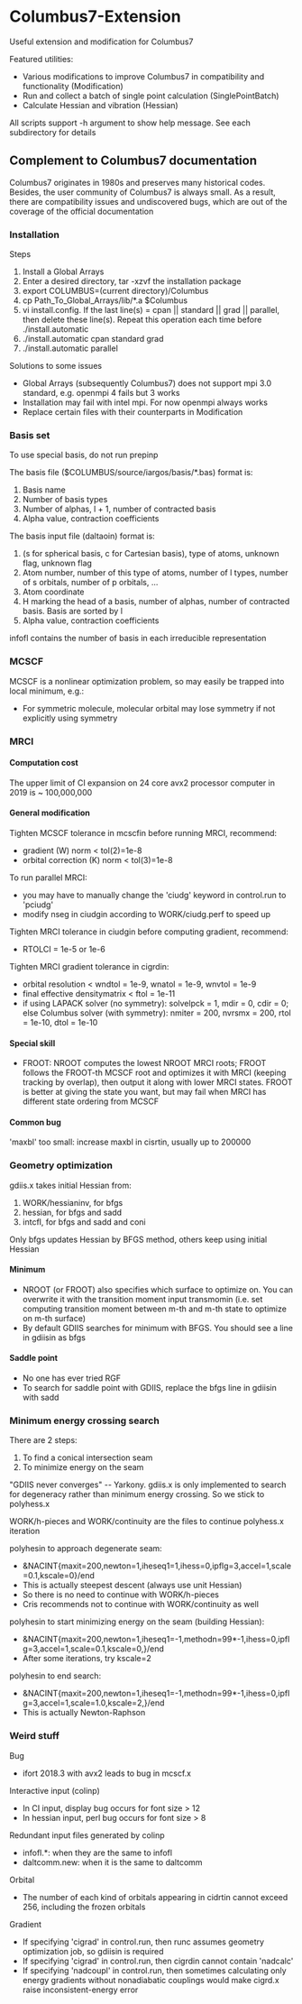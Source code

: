# Columbus7-Extension
Useful extension and modification for Columbus7

Featured utilities:
* Various modifications to improve Columbus7 in compatibility and functionality (Modification)
* Run and collect a batch of single point calculation (SinglePointBatch)
* Calculate Hessian and vibration (Hessian)

All scripts support -h argument to show help message. See each subdirectory for details

## Complement to Columbus7 documentation
Columbus7 originates in 1980s and preserves many historical codes. Besides, the user community of Columbus7 is always small. As a result, there are compatibility issues and undiscovered bugs, which are out of the coverage of the official documentation

### Installation
Steps
1. Install a Global Arrays
2. Enter a desired directory, tar -xzvf the installation package
3. export COLUMBUS=(current directory)/Columbus
4. cp Path_To_Global_Arrays/lib/*.a $Columbus
5. vi install.config. If the last line(s) = cpan || standard || grad || parallel, then delete these line(s). Repeat this operation each time before ./install.automatic
6. ./install.automatic cpan standard grad
7. ./install.automatic parallel

Solutions to some issues
* Global Arrays (subsequently Columbus7) does not support mpi 3.0 standard, e.g. openmpi 4 fails but 3 works
* Installation may fail with intel mpi. For now openmpi always works
* Replace certain files with their counterparts in Modification

### Basis set
To use special basis, do not run prepinp

The basis file ($COLUMBUS/source/iargos/basis/*.bas) format is:
1. Basis name
2. Number of basis types
3. Number of alphas, l + 1, number of contracted basis
4. Alpha value, contraction coefficients

The basis input file (daltaoin) format is:
1. (s for spherical basis, c for Cartesian basis), type of atoms, unknown flag, unknown flag
2. Atom number, number of this type of atoms, number of l types, number of s orbitals, number of p orbitals, ...
3. Atom coordinate
4. H marking the head of a basis, number of alphas, number of contracted basis. Basis are sorted by l
5. Alpha value, contraction coefficients

infofl contains the number of basis in each irreducible representation

### MCSCF
MCSCF is a nonlinear optimization problem, so may easily be trapped into local minimum, e.g.:
* For symmetric molecule, molecular orbital may lose symmetry if not explicitly using symmetry

### MRCI
#### Computation cost
The upper limit of CI expansion on 24 core avx2 processor computer in 2019 is ~ 100,000,000

#### General modification
Tighten MCSCF tolerance in mcscfin before running MRCI, recommend:
* gradient (W) norm < tol(2)=1e-8
* orbital correction (K) norm < tol(3)=1e-8

To run parallel MRCI:
* you may have to manually change the 'ciudg' keyword in control.run to 'pciudg'
* modify nseg in ciudgin according to WORK/ciudg.perf to speed up

Tighten MRCI tolerance in ciudgin before computing gradient, recommend:
* RTOLCI = 1e-5 or 1e-6

Tighten MRCI gradient tolerance in cigrdin:
* orbital resolution < wndtol = 1e-9, wnatol = 1e-9, wnvtol = 1e-9
* final effective densitymatrix < ftol = 1e-11
* if using LAPACK solver (no symmetry): solvelpck = 1, mdir = 0, cdir = 0; else Columbus solver (with symmetry): nmiter = 200, nvrsmx = 200, rtol = 1e-10, dtol = 1e-10

#### Special skill
* FROOT: NROOT computes the lowest NROOT MRCI roots; FROOT follows the FROOT-th MCSCF root and optimizes it with MRCI (keeping tracking by overlap), then output it along with lower MRCI states. FROOT is better at giving the state you want, but may fail when MRCI has different state ordering from MCSCF

#### Common bug
'maxbl' too small: increase maxbl in cisrtin, usually up to 200000

### Geometry optimization
gdiis.x takes initial Hessian from:
1. WORK/hessianinv, for bfgs
2. hessian, for bfgs and sadd
3. intcfl, for bfgs and sadd and coni

Only bfgs updates Hessian by BFGS method, others keep using initial Hessian

#### Minimum
* NROOT (or FROOT) also specifies which surface to optimize on. You can overwrite it with the transition moment input transmomin (i.e. set computing transition moment between m-th and m-th state to optimize on m-th surface)
* By default GDIIS searches for minimum with BFGS. You should see a line in gdiisin as bfgs

#### Saddle point
* No one has ever tried RGF
* To search for saddle point with GDIIS, replace the bfgs line in gdiisin with sadd

### Minimum energy crossing search
There are 2 steps:
1. To find a conical intersection seam
2. To minimize energy on the seam

"GDIIS never converges" -- Yarkony. gdiis.x is only implemented to search for degeneracy rather than minimum energy crossing. So we stick to polyhess.x

WORK/h-pieces and WORK/continuity are the files to continue polyhess.x iteration

polyhesin to approach degenerate seam:
* &NACINT{maxit=200,newton=1,iheseq1=1,ihess=0,ipflg=3,accel=1,scale=0.1,kscale=0}/end
* This is actually steepest descent (always use unit Hessian)
* So there is no need to continue with WORK/h-pieces
* Cris recommends not to continue with WORK/continuity as well

polyhesin to start minimizing energy on the seam (building Hessian):
* &NACINT{maxit=200,newton=1,iheseq1=-1,methodn=99*-1,ihess=0,ipflg=3,accel=1,scale=0.1,kscale=0,}/end
* After some iterations, try kscale=2

polyhesin to end search:
* &NACINT{maxit=200,newton=1,iheseq1=-1,methodn=99*-1,ihess=0,ipflg=3,accel=1,scale=1.0,kscale=2,}/end
* This is actually Newton-Raphson

### Weird stuff
Bug
* ifort 2018.3 with avx2 leads to bug in mcscf.x

Interactive input (colinp)
* In CI input, display bug occurs for font size > 12
* In hessian input, perl bug occurs for font size > 8

Redundant input files generated by colinp
* infofl.*: when they are the same to infofl
* daltcomm.new: when it is the same to daltcomm

Orbital
* The number of each kind of orbitals appearing in cidrtin cannot exceed 256, including the frozen orbitals

Gradient
* If specifying 'cigrad' in control.run, then runc assumes geometry optimization job, so gdiisin is required
* If specifying 'cigrad' in control.run, then cigrdin cannot contain 'nadcalc'
* If specifying 'nadcoupl' in control.run, then sometimes calculating only energy gradients without nonadiabatic couplings would make cigrd.x raise inconsistent-energy error
